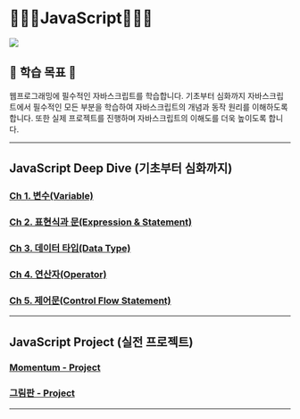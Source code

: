# 🧑🏻‍💻JavaScript👩🏻‍💻

<img src ="https://user-images.githubusercontent.com/58673491/210299469-f0bdfa02-d812-478f-82df-e504a2db2c86.jpg">

## 🎯 학습 목표 🎯
웹프로그래밍에 필수적인 자바스크립트를 학습합니다. 기초부터 심화까지 자바스크립트에서 필수적인 모든 부분을 학습하여 자바스크립트의 개념과 동작 원리를 이해하도록 합니다. 또한 실제 프로젝트를 진행하며 자바스크립트의 이해도를 더욱 높이도록 합니다.

- - -
## JavaScript Deep Dive (기초부터 심화까지)
### [Ch 1. 변수(Variable)](https://tropical-pasta-efb.notion.site/01-Variable-792ee943eaba4b8193724312c772d0a8)
### [Ch 2. 표현식과 문(Expression & Statement)](https://tropical-pasta-efb.notion.site/02-9e02ef9f0d9a47d3a54894dde6de1194)
### [Ch 3. 데이터 타입(Data Type)](https://tropical-pasta-efb.notion.site/03-Data-Type-d8d29fc2c8884674acb0e792f53d9a4c)
### [Ch 4. 연산자(Operator)](https://tropical-pasta-efb.notion.site/04-Operator-2ed8775f5f984d229bf4ad3f1fe50890)
### [Ch 5. 제어문(Control Flow Statement)](https://tropical-pasta-efb.notion.site/05-Control-Flow-Statement-5f42066ee67e4900a970d7d3679ff2cc)

- - -
## JavaScript Project (실전 프로젝트)
### [Momentum - Project](https://kangdy25.github.io/StudyWithMe_Javascript/JavaScript_Momentum/index.html)
### [그림판 - Project](https://kangdy25.github.io/StudyWithMe_Javascript/JavaScript_Paint/index.html)
 

- - -

